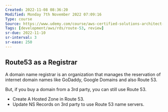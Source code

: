 ```yaml
---
Created: 2022-11-08 08:36:20
Modified: Monday 7th November 2022 07:09:16
Type: course
Source: https://www.udemy.com/course/aws-certified-solutions-architect-associate-saa-c01/?xref=E0Aed11STH4LPUQvCz0GJFABTmM=
Tags: [development/aws/rds/route-53, review]
sr-due: 2022-11-10
sr-interval: 3
sr-ease: 250
---
```


## Route53 as a Registrar

A domain name registrar is an organization that manages the reservation of internet domain names like GoDaddy, Google Domains and also Route 53.

But, if you buy a domain from a 3rd party, you can still use Route 53.

- Create A Hosted Zone in Route 53.
- Update NS Records on 3rd party to use Route 53 name servers.